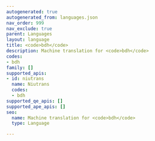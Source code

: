 ```yaml
---
autogenerated: true
autogenerated_from: languages.json
nav_order: 999
nav_exclude: true
parent: Languages
layout: language
title: <code>bdh</code>
description: Machine translation for <code>bdh</code>
codes:
- bdh
family: []
supported_apis:
- id: niutrans
  name: Niutrans
  codes:
  - bdh
supported_qe_apis: []
supported_ape_apis: []
seo:
  name: Machine translation for <code>bdh</code>
  type: Language

---
```


